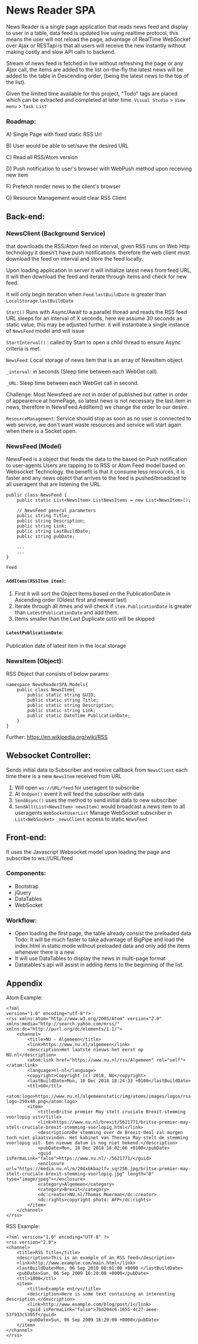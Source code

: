 
# News Reader SPA

News Reader is a single page application that reads news feed and display to user in a table,
data feed is updated live using realtime protocol, this means the user will not reload the page, 
advantage of RealTime WebSocket over Ajax or RESTapi is that all users will receive the new 
instantly without making costly and slow API calls to backend.

Stream of news feed is fetched in live without refreshing the page or any Ajax call, the items 
are added to the list on-the-fly the latest news will be added to the table in Descending order,
(being the latest news to the top of the list).

Given the limited time available for this project, "Todo" tags are placed which can be extracted 
and completed at later time.
`Visual Studio` > `View menu` > `Task List`

### Roadmap:

A) Single Page with fixed static RSS Url

B) User would be able to set/save the desired URL 

C) Read all RSS/Atom version

D) Push notification to user's browser with WebPush method upon receiving new item

F) Prefetch render news to the client's browser

G) Resource Management would clear RSS Client

## Back-end:

### NewsClient (Background Service) 
that downloads the RSS/Atom  feed on interval, given RSS runs on Web 
Http technology it doesn't have push notifications. therefore the web client
must download the feed on interval and store the feed locally.

Upon loading application in server it will initialize latest news from feed URL, it will
then download the feed and iterate through items and check for new feed.

It will only begin iteration when `Feed`.`lastBuildDate` is greater than `LocalStorage`.`lastBuildDate`

`Start()`
	Runs with Async/Await to a parallel thread and reads the RSS feed URL
	sleeps for an interval of X seconds, here we assume 30 seconds as static value,
	this may be adjusted further. it will instantiate a single instance of `NewsFeed` model 
	and will issue 

`StartInterval()` : called by Start to open a child thread to ensure Async criteria is met.

`NewsFeed`: Local storage of news item that is an array of NewsItem object.

`_interval`: in seconds (Sleep time between each WebGet call).

`_URL`: Sleep time between each WebGet call in second.


Challenge: Most Newsfeed are not in order of published but rather in order 
of appearence at homePage, so latest news is not necessary the last item in news,
therefore in NewsFeed.AddItem() we change the order to our desire.

`ResourceManagement`:
Service should stop as soon as no user is connected to web service,
we don't want waste resources 
and service will start again when there is a Socket open.

	

### NewsFeed (Model)
NewsFeed is a object that feeds the data to the based on Push notification to user-agents
Users are tapping to to RSS or Atom Feed model based on Websocket Technology. 
the benefit is that it consume less resources, it is faster and any news object that arrives 
to the feed is pushed/broadcast to all useragent that are listening the URL.

```
public class NewsFeed {
    public static List<NewsItem> ListNewsItems = new List<NewsItem>();

	// NewsFeed general parameters
	public string Title;
	public string Description;
	public string Link;
	public string LastBuildDate;
	public string pubDate;
	
	...
	...
}
```


`Feed`

#### `AddItems(RSSItem item)`: 
1. First it will sort the Object Items based on the PublicationDate in Ascending order (Oldest first and newest last)
2. Iterate through all itmes and will check if `item.PublicationDate` is greater than `LatestPublicationDate` and add them.
3. Items smaller than the Last Duplicate `GUID` will be skipped

#### `LatestPublicationDate`:
Publication date of latest item in the local storage

### NewsItem (Object):
RSS Object that consists of below params:
```
namespace NewsReaderSPA.Models{
    public class NewsItem{
        public static string GUID;
        public static string Title;
        public static string Description;
        public static string Link;
        public static DateTime PublicationDate;
    }
}
```

Further: https://en.wikipedia.org/wiki/RSS

## Websocket Controller:
Sends initial data to Subscriber and receive callback from `NewsClient` each time there is a new `NewsItem` received from URL
1) Will open `ws://URL/feed` for useragent to subscribe
2) At `OnOpen()` event it will feed the subscriber with data
3) `SendAsync()` uses the method to send initial data to new subscriber
4) `SendAll(List<NewsItem> newsItem)` would broadcast a news item to all useragents
`WebSocketUserList` Manage WebSocket subscriber in `List<WebSocket>`
`_newsClient` access to static `NewsFeed`

## Front-end:

It uses the Javascript Websocket model upon loading the page and subscribe to 
ws://URL/feed 

### Components:
- Bootstrap
- jQuery
- DataTables
- WebSocket


### Workflow:
- Open loading the first page, the table already consist the preloaded data
	Todo:
	It will be much faster to take advantage of BigPipe and load the index.html
	in static mode without preloaded data and only add the items whenever there is a new
- It will use DataTables to display the news in multi-page format
- Datatables's api will assist in adding items to the beginning of the list.

	
## Appendix

Atom Example:
```
<?xml
version="1.0" encoding="utf-8"?>
<rss xmlns:atom="http://www.w3.org/2005/Atom" version="2.0" xmlns:media="http://search.yahoo.com/mrss/" xmlns:dc="http://purl.org/dc/elements/1.1/">
    <channel>
        <title>NU - Algemeen</title>
        <link>https://www.nu.nl/algemeen</link>
        <description>Het laatste nieuws het eerst op NU.nl</description>
        <atom:link href="https://www.nu.nl/rss/Algemeen" rel="self"></atom:link>
        <language>nl-nl</language>
        <copyright>Copyright (c) 2018, NU</copyright>
        <lastBuildDate>Mon, 10 Dec 2018 18:24:33 +0100</lastBuildDate>
        <ttl>60</ttl>
        <atom:logo>https://www.nu.nl/algemeenstatic/img/atoms/images/logos/rss-logo-250x40.png</atom:logo>
        <item>
            <title>Britse premier May stelt cruciale Brexit-stemming voorlopig uit</title>
            <link>https://www.nu.nl/brexit/5621771/britse-premier-may-stelt-cruciale-brexit-stemming-voorlopig.html</link>
            <description>De stemming over de Brexit-deal zal morgen toch niet plaatsvinden. Het kabinet van Theresa May stelt de stemming voorlopig uit. Een nieuwe datum is nog niet bekend.</description>
            <pubDate>Mon, 10 Dec 2018 18:02:06 +0100</pubDate>
            <guid isPermaLink="false">https://www.nu.nl/-/5621771/</guid>
            <enclosure url="https://media.nu.nl/m/20dxbkbazlfv_sqr256.jpg/britse-premier-may-stelt-cruciale-brexit-stemming-voorlopig.jpg" length="0" type="image/jpeg"></enclosure>
            <category>Algemeen</category>
            <category>Brexit</category>
            <dc:creator>NU.nl/Thomas Moerman</dc:creator>
            <dc:rights>copyright photo: AFP</dc:rights>
        </item>
    </channel>
</rss>
```


RSS Example:
```
<?xml version="1.0" encoding="UTF-8" ?>
<rss version="2.0">
<channel>
	<title>RSS Title</title>
	<description>This is an example of an RSS feed</description>
	<link>http://www.example.com/main.html</link>
	<lastBuildDate>Mon, 06 Sep 2010 00:01:00 +0000 </lastBuildDate>
	<pubDate>Sun, 06 Sep 2009 16:20:00 +0000</pubDate>
	<ttl>1800</ttl>
	<item>
		<title>Example entry</title>
		<description>Here is some text containing an interesting description.</description>
		<link>http://www.example.com/blog/post/1</link>
		<guid isPermaLink="false">7bd204c6-1655-4c27-aeee-53f933c5395f</guid>
		<pubDate>Sun, 06 Sep 2009 16:20:00 +0000</pubDate>
	</item>
</channel>
</rss>
```